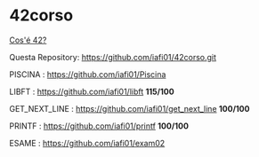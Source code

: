# 42corso

<a href="https://www.42roma.it">Cos'é 42?</a>

Questa Repository: https://github.com/iafi01/42corso.git


PISCINA : https://github.com/iafi01/Piscina


LIBFT : https://github.com/iafi01/libft <b>115/100</b>


GET_NEXT_LINE : https://github.com/iafi01/get_next_line <b>100/100</b>


PRINTF : https://github.com/iafi01/printf <b>100/100</b>


ESAME : https://github.com/iafi01/exam02
